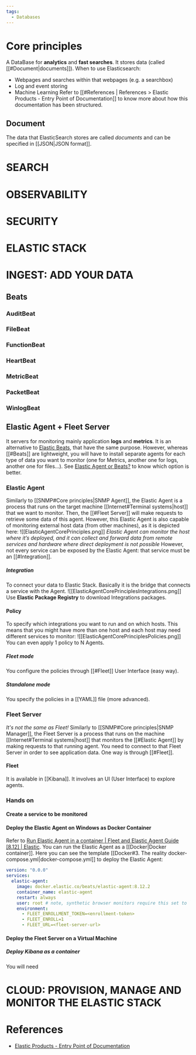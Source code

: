 ```yaml
---
tags:
  - Databases
---
```

# Core principles
A DataBase for **analytics** and **fast searches**. It stores data (called [[#Document|documents]]).
When to use Elasticsearch:
- Webpages and searches within that webpages (e.g. a searchbox)
- Log and event storing
- Machine Learning
Refer to [[#References | References > Elastic Products - Entry Point of Documentation]] to know more about how this documentation has been structured.
## Document
The data that ElasticSearch stores are called _documents_ and can be specified in [[JSON|JSON format]].
# SEARCH
# OBSERVABILITY
# SECURITY
# ELASTIC STACK
# INGEST: ADD YOUR DATA
## Beats
### AuditBeat
### FileBeat
### FunctionBeat
### HeartBeat
### MetricBeat
### PacketBeat
### WinlogBeat
## Elastic Agent + Fleet Server
It servers for monitoring mainly application **logs** and **metrics**.
It is an alternative to [Elastic Beats](https://www.elastic.co/guide/en/beats/libbeat/current/beats-reference.html), that have the same purpose. However, whereas [[#Beats]] are lightweight, you will have to install separate agents for each type of data you want to monitor (one for Metrics, another one for logs, another one for files...).
See [Elastic Agent or Beats?](https://www.elastic.co/guide/en/fleet/current/beats-agent-comparison.html) to know which option is better.
### Elastic Agent
Similarly to [[SNMP#Core principles|SNMP Agent]], the Elastic Agent is a process that runs on the target machine [[Internet#Terminal systems|host]] that we want to monitor. Then, the [[#Fleet Server]] will make requests to retrieve some data of this agent.
However, this Elastic Agent is also capable of monitoring external host data (from other machines), as it is depicted here:
![[ElasticAgentCorePrinciples.png]]
_Elastic Agent can monitor the host where it’s deployed, and it can collect and forward data from remote services and hardware where direct deployment is not possible_
However, not every service can be exposed by the Elastic Agent: that service must be an [[#Integration]].
##### Integration
To connect your data to Elastic Stack. Basically it is the bridge that connects a service with the Agent.
![[ElasticAgentCorePrinciplesIntegrations.png]]
Use **Elastic Package Registry** to download Integrations packages.
#### Policy
To specify which integrations you want to run and on which hosts. This means that you might have more than one host and each host may need different services to monitor:
![[ElasticAgentCorePrinciplesPolicies.png]]
You can even apply 1 policy to N Agents.
##### Fleet mode
You configure the policies through [[#Fleet]] User Interface (easy way).
##### Standalone mode
You specify the policies in a [[YAML]] file (more advanced).

### Fleet Server
_It's not the same as Fleet!_
Similarly to [[SNMP#Core principles|SNMP Manager]], the Fleet Server is a process that runs on the machine [[Internet#Terminal systems|host]] that monitors the [[#Elastic Agent]] by making requests to that running agent.
You need to connect to that Fleet Server in order to see application data. One way is through [[#Fleet]].
#### Fleet
It is available in [[Kibana]]. It involves an UI (User Interface) to explore agents.
### Hands on
#### Create a service to be monitored
#### Deploy the Elastic Agent on Windows as Docker Container
Refer to [Run Elastic Agent in a container | Fleet and Elastic Agent Guide [8.12] | Elastic](https://www.elastic.co/guide/en/fleet/current/elastic-agent-container.html).
You can run the Elastic Agent as a [[Docker|Docker container]].
Here you can see the template [[Docker#3. The reality docker-compose.yml|docker-compose.yml]] to deploy the Elastic Agent:
```yaml
version: "0.0.0"
services:
  elastic-agent:
    image: docker.elastic.co/beats/elastic-agent:8.12.2
    container_name: elastic-agent
    restart: always
    user: root # note, synthetic browser monitors require this set to `elastic-agent`
    environment:
      - FLEET_ENROLLMENT_TOKEN=<enrollment-token>
      - FLEET_ENROLL=1
      - FLEET_URL=<fleet-server-url>
```
#### Deploy the Fleet Server on a Virtual Machine
##### Deploy Kibana as a container
You will need

# CLOUD: PROVISION, MANAGE AND MONITOR THE ELASTIC STACK

# References
- [Elastic Products - Entry Point of Documentation](https://www.elastic.co/guide/index.html)